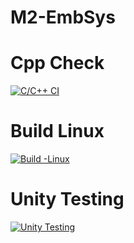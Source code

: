 # M2-EmbSys
# Cpp Check
[![C/C++ CI](https://github.com/bogirajusambangi/M2-EmbSys/actions/workflows/c-cpp.yml/badge.svg)](https://github.com/bogirajusambangi/M2-EmbSys/actions/workflows/c-cpp.yml)
# Build Linux
[![Build -Linux](https://github.com/bogirajusambangi/M2-EmbSys/actions/workflows/Build%20Linux.yml/badge.svg)](https://github.com/bogirajusambangi/M2-EmbSys/actions/workflows/Build%20Linux.yml)
# Unity Testing
[![Unity Testing](https://github.com/bogirajusambangi/M2-EmbSys/actions/workflows/Unity.yml/badge.svg)](https://github.com/bogirajusambangi/M2-EmbSys/actions/workflows/Unity.yml)
